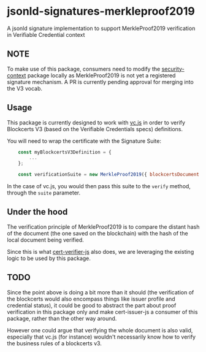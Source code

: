 # jsonld-signatures-merkleproof2019
A jsonld signature implementation to support MerkleProof2019 verification in Verifiable Credential context

## NOTE

To make use of this package, consumers need to modify the [security-context](https://www.npmjs.com/package/security-context) 
package locally as MerkleProof2019 is not yet a registered signature mechanism. A PR is currently pending approval for merging
into the V3 vocab.

## Usage

This package is currently designed to work with [vc.js](https://github.com/digitalbazaar/vc-js) in order to 
verify Blockcerts V3 (based on the Verifiable Credentials specs) definitions.
  
You will need to wrap the certificate with the Signature Suite:

```js
    const myBlockcertsV3Definition = {
        ...
    };

    const verificationSuite = new MerkleProof2019({ blockcertsDocument: myBlockcertsV3Definition });
```

In the case of vc.js, you would then pass this suite to the `verify` method, through the `suite` parameter.

## Under the hood
The verification principle of MerkleProof2019 is to compare the distant hash of the document 
(the one saved on the blockchain) with the hash of the local document being verified.

Since this is what [cert-verifier-js](https://github.com/blockchain-certificates/cert-verifier-js) also does, we are 
leveraging the existing logic to be used by this package.

## TODO
Since the point above is doing a bit more than it should (the verification of the blockcerts would also 
encompass things like issuer profile and credential status), it could be good to abstract the part about proof verification
in this package only and make cert-issuer-js a consumer of this package, rather than the other way around. 

However one could argue that verifying the whole document is also valid, especially that vc.js (for instance) wouldn't 
necessarily know how to verify the business rules of a blockcerts v3.
 
